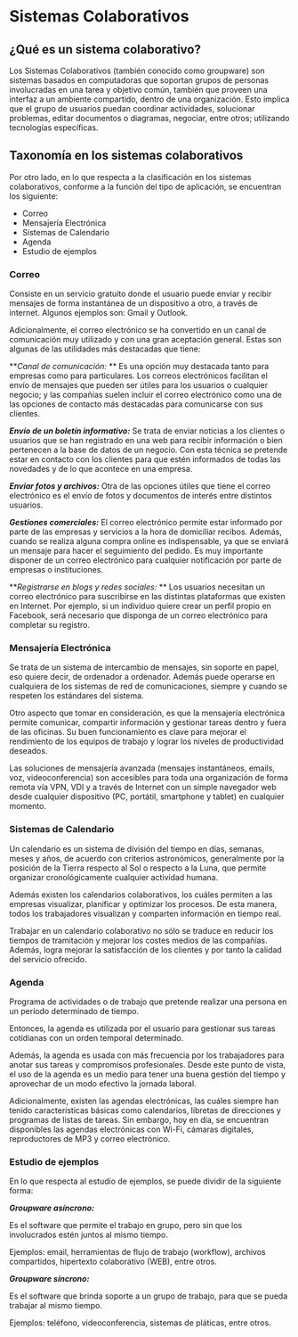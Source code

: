 # Sistemas Colaborativos

## ¿Qué es un sistema colaborativo?
Los Sistemas Colaborativos (también conocido como groupware) son sistemas basados en computadoras que soportan grupos de personas involucradas en una tarea y objetivo común, también que proveen una interfaz a un ambiente compartido, dentro de una organización. Esto implica que el grupo de usuarios puedan coordinar actividades, solucionar problemas, editar documentos o diagramas, negociar, entre otros; utilizando tecnologías específicas.
## Taxonomía en los sistemas colaborativos
Por otro lado, en lo que respecta a la clasificación en los sistemas colaborativos, conforme a la función del tipo de aplicación, se encuentran los siguiente:

- Correo
- Mensajería Electrónica
- Sistemas de Calendario
- Agenda
- Estudio de ejemplos

### Correo
Consiste en un servicio gratuito donde el usuario puede enviar y recibir mensajes de forma instantánea de un dispositivo a otro, a través de internet. Algunos ejemplos son: Gmail y Outlook.

Adicionalmente, el correo electrónico se ha convertido en un canal de comunicación muy utilizado y con una gran aceptación general. Estas son algunas de las utilidades más destacadas que tiene:

***Canal de comunicación:* ** Es una opción muy destacada tanto para empresas como para particulares. Los correos electrónicos facilitan el envío de mensajes que pueden ser útiles para los usuarios o cualquier negocio; y las compañías suelen incluir el correo electrónico como una de las opciones de contacto más destacadas para comunicarse con sus clientes.

***Envío de un boletín informativo:***  Se trata de enviar noticias a los clientes o usuarios que se han registrado en una web para recibir información o bien pertenecen a la base de datos de un negocio. Con esta técnica se pretende estar en contacto con los clientes para que estén informados de todas las novedades y de lo que acontece en una empresa.

***Enviar fotos y archivos:***  Otra de las opciones útiles que tiene el correo electrónico es el envío de fotos y documentos de interés entre distintos usuarios.

***Gestiones comerciales:***  El correo electrónico permite estar informado por parte de las empresas y servicios a la hora de domiciliar recibos. Además, cuando se realiza alguna compra online es indispensable, ya que se enviará un mensaje para hacer el seguimiento del pedido. Es muy importante disponer de un correo electrónico para cualquier notificación por parte de empresas o instituciones.

***Registrarse en blogs y redes sociales:* ** Los usuarios necesitan un correo electrónico para suscribirse en las distintas plataformas que existen en Internet. Por ejemplo, si un individuo quiere crear un perfil propio en Facebook, será necesario que disponga de un correo electrónico para completar su registro.

### Mensajería Electrónica
Se trata de un sistema de intercambio de mensajes, sin soporte en papel, eso quiere decir, de ordenador a ordenador. Además puede operarse en cualquiera de los sistemas de red de comunicaciones, siempre y cuando se respeten los estándares del sistema.

Otro aspecto que tomar en consideración, es que la mensajería electrónica permite comunicar, compartir información y gestionar tareas dentro y fuera de las oficinas. Su buen funcionamiento es clave para mejorar el rendimiento de los equipos de trabajo y lograr los niveles de productividad deseados.

Las soluciones de mensajería avanzada (mensajes instantáneos, emails, voz, videoconferencia) son accesibles para toda una organización de forma remota vía VPN, VDI y a través de Internet con un simple navegador web desde cualquier dispositivo (PC, portátil, smartphone y tablet) en cualquier momento.

### Sistemas de Calendario
Un calendario es un sistema de división del tiempo en días, semanas, meses y años, de acuerdo con criterios astronómicos, generalmente por la posición de la Tierra respecto al Sol o respecto a la Luna, que permite organizar cronológicamente cualquier actividad humana.

Además existen los calendarios colaborativos, los cuáles permiten a las empresas visualizar, planificar y optimizar los procesos. De esta manera, todos los trabajadores visualizan y comparten información en tiempo real.

Trabajar en un calendario colaborativo no sólo se traduce en reducir los tiempos de tramitación y mejorar los costes medios de las compañías. Además, logra mejorar la satisfacción de los clientes y por tanto la calidad del servicio ofrecido.

### Agenda
Programa de actividades o de trabajo que pretende realizar una persona en un período determinado de tiempo.

Entonces, la agenda es utilizada por el usuario para gestionar sus tareas cotidianas con un orden temporal determinado.

Además, la agenda es usada con más frecuencia por los trabajadores para anotar sus tareas y compromisos profesionales. Desde este punto de vista, el uso de la agenda es un medio para tener una buena gestión del tiempo y aprovechar de un modo efectivo la jornada laboral.

Adicionalmente, existen las agendas electrónicas, las cuáles siempre han tenido características básicas como calendarios, libretas de direcciones y programas de listas de tareas. Sin embargo, hoy en día, se encuentran disponibles las agendas electrónicas con Wi-Fi, cámaras digitales, reproductores de MP3 y correo electrónico.

### Estudio de ejemplos
En lo que respecta al estudio de ejemplos, se puede dividir de la siguiente forma:

***Groupware asíncrono:***

Es el software que permite el trabajo en grupo, pero sin que los involucrados estén juntos al mismo tiempo.

Ejemplos: email, herramientas de flujo de trabajo (workflow), archivos compartidos, hipertexto colaborativo (WEB), entre otros.

***Groupware síncrono:***

Es el software que brinda soporte a un grupo de trabajo, para que se pueda trabajar al mismo tiempo.

Ejemplos:  teléfono, videoconferencia, sistemas de pláticas, entre otros.
